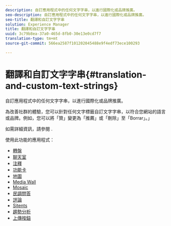 ```yaml
---
description: 自訂應用程式中的任何文字字串，以進行國際化或品牌推廣。
seo-description: 自訂應用程式中的任何文字字串，以進行國際化或品牌推廣。
seo-title: 翻譯和自訂文字字串
solution: Experience Manager
title: 翻譯和自訂文字字串
uuid: 3c79b8ea-37a0-465d-8fb0-30e13e0cd7f7
translation-type: tm+mt
source-git-commit: 566ea2587f101202045488e9f4edf73ece100293

---
```



# 翻譯和自訂文字字串{#translation-and-custom-text-strings}

自訂應用程式中的任何文字字串，以進行國際化或品牌推廣。

為改善社群的體驗，您可以針對任何文字標籤自訂文字字串，以符合您網站的語言或品牌。例如，您可以將「贊」變更為「推薦」或「刪除」至「Borrar」。」

如需詳細資訊，請參閱 [](../c-settings-other/c-translation-sets/c-translation-sets.md#c_translation_sets).

使用此功能的應用程式：

* [轉盤](../c-about-apps/c-carousel-app/c-carousel-app.md#c_carousel_app)
* [聊天室](../c-about-apps/c-chat-app/c-chat-app.md#c_chat_app)
* [注釋](/help/using/c-about-apps/c-comments/c-comments.md)
* [功能卡](../c-about-apps/c-feature-card-app/c-feature-card-app.md#c_feature_card_app)
* [地圖](../c-about-apps/c-map-app/c-map-app.md#c_map_app)
* [Media Wall](../c-about-apps/c-media-wall-app/c-media-wall-app.md#c_media_wall_app)
* [Mosaic](../c-about-apps/c-mosaic-app/c-mosaic-app.md#c_mosaic_app)
* [民調問答](../c-about-apps/c-polls-app/c-polls-app.md#c_polls_app)
* [評論](../c-about-apps/c-reviews-app/c-reviews-app.md#c_reviews_app)
* [Sitents](../c-about-apps/c-sidenotes-app/c-sidenotes-app.md#c_sidenotes_app)
* [趨勢分析](../c-about-apps/c-trending-app/c-trending-app.md#c_trending_app)
* [上傳按鈕](../c-about-apps/c-upload-button-app/c-upload-button-app.md#c_upload_button_app)


